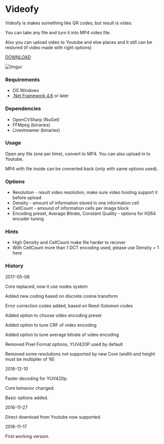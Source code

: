 # Videofy #

Videofy is makes something like QR codes, but result is video.

You can take any file and turn it into MP4 video file.

Also you can upload video to Youtube and else places and it still can be
restored (if video made with right options)

[DOWNLOAD](https://bitbucket.org/Filarius/videofy/downloads/Videofy%200.1.0.1%20fat.zip)

![Imgur](http://i.imgur.com/Hqe4U7i.gif?2)

### Requirements ###
* OS Windows 
* [.Net Framework 4.6](https://www.microsoft.com/en-us/download/details.aspx?id=48130) or later 

### Dependencies ###
* OpenCVSharp (NuGet)
* FFMpeg (binaries)
* Livestreamer (binaries)


### Usage ###

Open any file (one per time), convert to MP4. You can also upload in to Youtube.

MP4 with file inside can be converted back (only with same options used).


### Options ###

* Resolution - result video resolution, make sure video hosting support it before upload
* Density - amount of information stored in one information cell
* CellCount - amound of information cells per image block
* Encoding preset, Average Bitrate, Constant Quality - options for H264 encoder tuning

### Hints ###
* High Density and CellCount make file harder to recover
* With CellCount more than 1 DCT encoding used, please use Density = 1 here

### History ###

2017-05-08

Core replaced, now it use nodes system

Added new coding based on discrete cosine transform

Error correction codes added, based on Reed-Solomon codes

Added option to choose video encoding preset

Added option to tune CRF of video encoding

Added option to tune average bitrate of video encoding

Removed Pixel Format options, YUV420P used by default

Removed some resolutions not supported by new Core (width and height must be multiplier of 16)

2016-12-10

Faster decoding for YUV420p. 

Core behavior changed.

Basic options added.


2016-11-27

Direct download from Youtube now supported.


2016-11-17

First working version.
